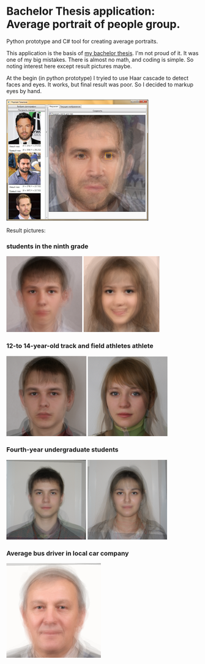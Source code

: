 # Bachelor Thesis application: Average portrait of people group.

Python prototype and C# tool for creating average portraits.

This application is the basis of [my bachelor thesis](https://github.com/jmistx/Bachelor_thesis_averageportrait). 
I'm not proud of it. It was one of my big mistakes.
There is almost no math, and coding is simple. So noting interest here except result pictures maybe.

At the begin (in python prototype) I tryied to use Haar cascade to detect faces and eyes. It works, but final result was poor. So I decided to markup eyes by hand. 

![screenshot](/images/screenshot.png)

Result pictures:

### students in the ninth grade
![nine grade male](/images/average_9_class.png)
![nine grade female](/images/average_9_class_female.png)

### 12-to 14-year-old track and field athletes athlete
![athlete male](/images/average_athlete_12_14_years_male.png)
![athlete female](/images/average_athlete_12_14_years_female.png)

### Fourth-year undergraduate students
![student male](/images/average_student_male.png)
![student femlae](/images/average_student_female.png)

### Average bus driver in local car company
![driver male](/images/average_driver.png)
